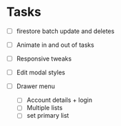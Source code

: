 # Tasks

- [ ] firestore batch update and deletes
- [ ] Animate in and out of tasks
- [ ] Responsive tweaks
- [ ] Edit modal styles

- [ ] Drawer menu
  - [ ] Account details + login
  - [ ] Multiple lists
  - [ ] set primary list
